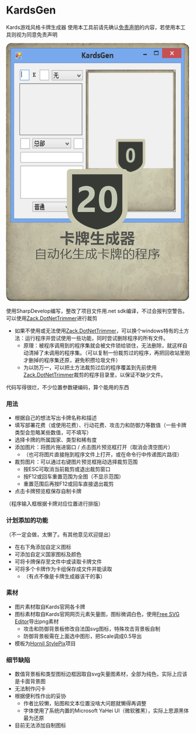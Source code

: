 # KardsGen
Kards游戏风格卡牌生成器
使用本工具前请先确认[免责声明](免责声明.md)的内容，若使用本工具则视为同意免责声明

![卡牌生成器](Cards/卡牌生成器.png)

使用SharpDevelop编写，整改了项目文件用.net sdk编译，不过会报判空警告。
可以使用[Zack.DotNetTrimmer](https://github.com/yangzhongke/Zack.DotNetTrimmer)进行裁剪
- 如果不使用或无法使用[Zack.DotNetTrimmer](https://github.com/yangzhongke/Zack.DotNetTrimmer)，可以换个windows特有的土方法：运行程序并尝试使用一些功能，同时尝试删除程序的所有文件。
	- 原理：被程序调用到的程序集就会被文件锁给锁住，无法删除，就这样自动清掉了未调用的程序集。（可以复制一份裁剪过的程序，再把回收站里刚才删掉的程序集还原，避免积攒垃圾文件）
	- 为以防万一，可以把土方法裁剪过后的程序覆盖到先前使用[Zack.DotNetTrimmer](https://github.com/yangzhongke/Zack.DotNetTrimmer)裁剪的程序目录里，以保证不缺少文件。

代码写得很烂，不少位置参数硬编码，算个能用的东西



### 用法
- 根据自己的想法写出卡牌名称和描述
- 填写部署花费（或使用花费）、行动花费、攻击力和防御力等数值（一些卡牌类型会忽略某些数值，可不填写）
- 选择卡牌的所属国家、类型和稀有度
- 添加图片：将图片拖进窗口 / 点击图片预览框打开（取消会清空图片）
	- （也可将图片直接拖到程序文件上打开，或在命令行中传递图片路径）
- 裁剪图片：可以通过右键图片预览框拖动选择裁剪范围
	- 按ESC可取消当前裁剪或退出裁剪窗口
	- 按F12或回车重置范围为全图（不显示范围）
	- 重置范围后再按F12或回车直接退出裁剪
- 点击卡牌预览框保存自制卡牌

（程序输入框根据卡牌对应位置进行排版）

### 计划添加的功能
（不一定会做，太懒了。有其他意见欢迎提出）
- 在右下角添加自定义图标
- 可添加自定义国家图标及颜色
- 可将卡牌保存至文件中或读取卡牌文件
- 可将多个卡牌作为卡组保存成文件并能读取
	- （有点不像是卡牌生成器该干的事）

### 素材
- 图片素材取自Kards官网各卡牌
- 图标素材取自Kards官网网页元素矢量图，图标微调白色，使用[Free SVG Editor](https://freepicturesolutions.com/free-svg-editor.html)导出png素材
	- 攻击和防御背景板修改自法国svg图标，特殊攻击背景板自制
	- 防御背景板需在上面选中图形，把Scale调成0.5导出
- 模板为[Hornil StylePix](https://www.hornil.com/en/stylepix/download/)项目

### 细节缺陷
- 数值背景板和类型图标边框因取自svg矢量图素材，全部为纯色，实际上应该是卡面背景图
- 无法制作闪卡
- 根据便利性作出的妥协
	- 作者比较懒，贴图和文本位置没啥大问题就懒得再调整
	- 字体使用了系统内置的Microsoft YaHei UI（微软雅黑），实际上思源黑体最为还原
- 目前无法添加自制图标